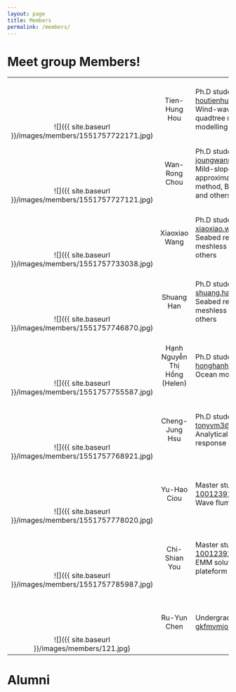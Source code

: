 ```yaml
---
layout: page
title: Members
permalink: /members/
---
```


# Meet group Members!

|    |         |    |
|:------:|:----------:|------------|
| <br><br><br><br><br> ![]({{ site.baseurl }}/images/members/1551757722171.jpg) | Tien-Hung Hou | Ph.D student<br>houtienhung@gmail.com<br>Wind-wave model, adaptive quadtree model, ocean modelling and others |
| <br><br><br><br><br> ![]({{ site.baseurl }}/images/members/1551757727121.jpg) | Wan-Rong Chou | Ph.D student<br>joungwanrong@gmail.com<br>Mild-slope equation, step approximations, finite element method, Boussinesq equations, and others |
| <br><br><br><br><br> ![]({{ site.baseurl }}/images/members/1551757733038.jpg) | Xiaoxiao Wang | Ph.D student<br>xiaoxiao.wang@griffithuni.edu.au<br>Seabed response, poroelasticity, meshless numerical method and others |
| <br><br><br><br><br> ![]({{ site.baseurl }}/images/members/1551757746870.jpg) | Shuang Han | Ph.D student<br>shuang.han3@griffithuni.edu.au<br>Seabed response, poroelasticity, meshless numerical method and others |
| <br><br><br><br><br> ![]({{ site.baseurl }}/images/members/1551757755587.jpg) | Hạnh Nguyễn Thị Hồng (Helen) | Ph.D student<br>honghanh.ctt@vimaru.edu.vn<br>Ocean modelling |
| <br><br><br><br><br> ![]({{ site.baseurl }}/images/members/1551757768921.jpg) | Cheng-Jung Hsu | Ph.D student<br>tonyvm3@gmail.com<br>Analytical solutions of soil response by cnoidal waves |
| <br><br><br><br><br> ![]({{ site.baseurl }}/images/members/1551757778020.jpg) | Yu-Hao Ciou | Master student<br>1001239122@stu.nkmu.edu.tw<br>Wave flume experiments |
| <br><br><br><br><br> ![]({{ site.baseurl }}/images/members/1551757785987.jpg) | Chi-Shian You | Master student<br>1001239122@stu.nkmu.edu.tw<br>EMM solution for tension-leg plateform |
| <br><br><br><br><br> ![]({{ site.baseurl }}/images/members/121.jpg) | Ru-Yun Chen | Undergraduate Intern<br>gkfmvmjo@gmail.com |


# Alumni

